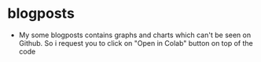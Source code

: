 # blogposts
- My some blogposts contains graphs and charts which can't be seen on Github. So i request you to click on "Open in Colab" button
  on top of the code

